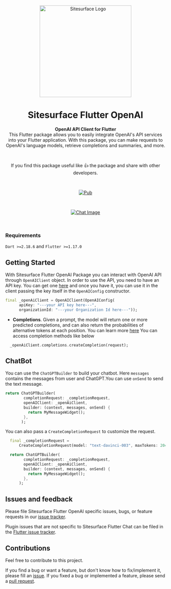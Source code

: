 <br>

<p align="center">
  <a href="https://sitesurface.com">
    <img src="https://res.cloudinary.com/sitesurface/image/upload/v1671124336/purple_black-01_n3em4w.png" width="288px" alt="Sitesurface Logo" />
  </a>
</p>

<h1 align="center">Sitesurface Flutter OpenAI</h1>

<p align="center">
  <strong>OpenAI API Client for Flutter</strong><br>
This Flutter package allows you to easily integrate OpenAI's API services into your Flutter application. With this package, you can make requests to OpenAI's language models, retrieve completions and summaries, and more.
</p>

<br>

<p align="center">
  If you find this package useful like 👍 the package and share with other developers.
</p>

<br>

<p align="center">
  <a href="https://pub.dartlang.org/packages/sitesurface_flutter_openai">
    <img alt="Pub" src="https://img.shields.io/pub/v/sitesurface_flutter_openai" />
  </a>
</p>

<br>

<p align="center">
  <a href="https://sitesurface.com">
    <img alt="Chat Image" src="https://res.cloudinary.com/sitesurface/image/upload/v1673169146/Sitesurface/Packages/sitesurface_flutter_openai/banner_dldrzc.png" />
  </a>
</p>

<br>

### Requirements

`Dart >=2.18.6` and `Flutter >=1.17.0`

## Getting Started

With Sitesurface Flutter OpenAI Package you can interact with OpenAI API through `OpenAIClient` object.
In order to use the API, you need to have an API key. You can get one [here](https://beta.openai.com/account/api-keys) and once you have it, you can use it in the client passing the key itself in the `OpenAIConfig` constructor.

```dart
final _openAiClient = OpenAIClient(OpenAIConfig(
      apiKey: "---your API key here---",
      organizationId: "---your Organization Id here---"));
```

- **Completions**. Given a prompt, the model will return one or more predicted completions, and can also return the probabilities of alternative tokens at each position. You can learn more [here](https://beta.openai.com/docs/api-reference/completions)
  You can access completion methods like below

```dart
  _openAiClient.completions.createCompletion(request);
```

## ChatBot

You can use the `ChatGPTBuilder` to build your chatbot. Here `messages` contains the messages from user and ChatGPT.You can use `onSend` to send the text message.

```dart
return ChatGPTBuilder(
        completionRequest: _completionRequest,
        openAIClient: _openAiClient,
        builder: (context, messages, onSend) {
          return MyMessageWidget();
        },
       );
```

You can also pass a `CreateCompletionRequest` to customize the request.

```dart
  final _completionRequest =
      CreateCompletionRequest(model: "text-davinci-003", maxTokens: 2048);

  return ChatGPTBuilder(
        completionRequest: _completionRequest,
        openAIClient: _openAiClient,
        builder: (context, messages, onSend) {
          return MyMessageWidget();
        },
      );
```

## Issues and feedback

Please file Sitesurface Flutter OpenAI specific issues, bugs, or feature requests in our [issue tracker](https://github.com/Sitesurface/sitesurface_flutter_openai/issues/new).

Plugin issues that are not specific to Sitesurface Flutter Chat can be filed in the [Flutter issue tracker](https://github.com/flutter/flutter/issues/new).

## Contributions

Feel free to contribute to this project.

If you find a bug or want a feature, but don't know how to fix/implement it, please fill an [issue](https://github.com/Sitesurface/sitesurface_flutter_openai/issues/new).
If you fixed a bug or implemented a feature, please send a [pull request](https://github.com/Sitesurface/sitesurface_flutter_openai/pulls).
